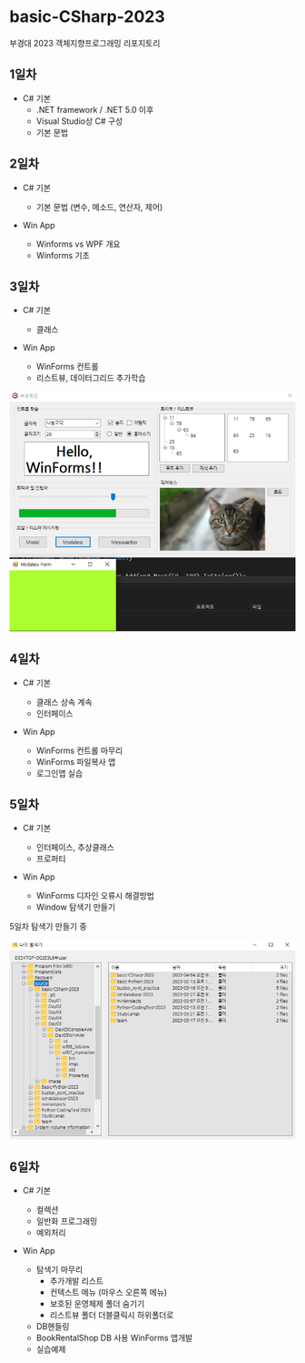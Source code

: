 # basic-CSharp-2023
부경대 2023 객체지향프로그래밍 리포지토리


## 1일차
- C# 기본
  - .NET framework / .NET 5.0 이후
  - Visual Studio상 C# 구성
  - 기본 문법

## 2일차
- C# 기본
  - 기본 문법 (변수, 메소드, 연산자, 제어)
  
- Win App
  - Winforms vs WPF 개요
  - Winforms 기초
  
## 3일차
- C# 기본
  - 클래스
  
- Win App
  - WinForms 컨트롤
  - 리스트뷰, 데이터그리드 추가학습

![WinApp](https://raw.githubusercontent.com/JeongJaeAhn/basic-CSharp-2023/main/Image/WinApp.png)

## 4일차
- C# 기본
  - 클래스 상속 계속
  - 인터페이스
  
- Win App
  - WinForms 컨트롤 마무리
  - WinForms 파일복사 앱
  - 로그인앱 실습

## 5일차
- C# 기본
  - 인터페이스, 추상클래스
  - 프로퍼티

- Win App
  - WinForms 디자인 오류시 해결방법
  - Window 탐색기 만들기
  
5일차 탐색기 만들기 중

![WinApp2](https://raw.githubusercontent.com/JeongJaeAhn/basic-CSharp-2023/main/Image/WinApp2.PNG)

## 6일차
- C# 기본
  - 컬렉션
  - 일반화 프로그래밍
  - 예외처리

- Win App
  - 탐색기 마무리
    - 추가개발 리스트
    - 컨텍스트 메뉴 (마우스 오른쪽 메뉴)
    - 보호된 운영체제 폴더 숨기기
    - 리스트뷰 폴더 더블클릭시 하위폴더로
  - DB핸들링
  - BookRentalShop DB 사용 WinForms 앱개발
  - 실습예제
